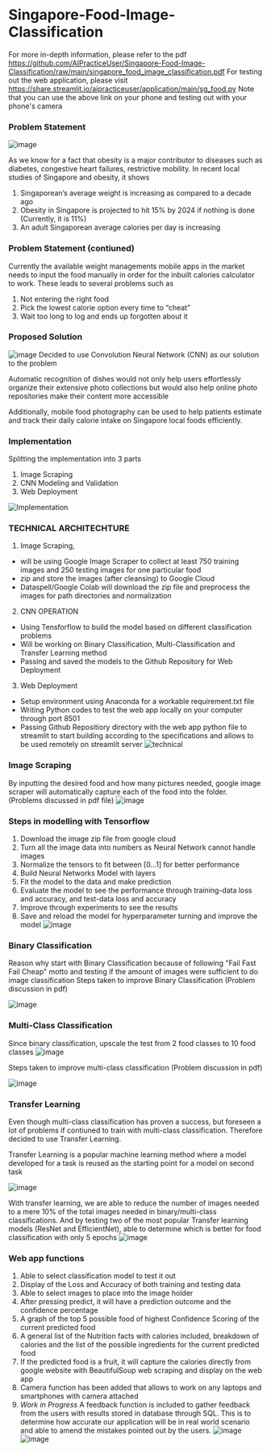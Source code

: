 # Singapore-Food-Image-Classification

For more in-depth information, please refer to the pdf https://github.com/AIPracticeUser/Singapore-Food-Image-Classification/raw/main/singapore_food_image_classification.pdf
For testing out the web application, please visit https://share.streamlit.io/aipracticeuser/application/main/sg_food.py
Note that you can use the above link on your phone and testing out with your phone's camera

### Problem Statement
![image](https://user-images.githubusercontent.com/100339175/156583940-72a20737-aafb-484e-8fb4-bf8e7078585a.png)

As we know for a fact that obesity is a major contributor to diseases such as diabetes, congestive heart failures, restrictive mobility. In recent local studies of Singapore and obesity, it shows
1. Singaporean’s average weight is increasing as compared to a decade ago
2. Obesity in Singapore is projected to hit 15% by 2024 if nothing is done (Currently, it is 11%)
3. An adult Singaporean average calories per day is increasing

### Problem Statement (contiuned)
Currently the available weight managements mobile apps in the market needs to input the food manually in order for the inbuilt calories calculator to work. These leads to several problems such as
1. Not entering the right food
2. Pick the lowest calorie option every time to “cheat”
3. Wait too long to log and ends up forgotten about it

### Proposed Solution
![image](https://user-images.githubusercontent.com/100339175/156584426-57139369-9cbe-41f1-a8d7-19295832efe8.png)
Decided to use Convolution Neural Network (CNN) as our solution to the problem 

Automatic recognition of dishes would not only help users effortlessly organize their extensive photo collections but would also help online photo repositories make their content more accessible

Additionally, mobile food photography can be used to help patients estimate and track their daily calorie intake on Singapore local foods efficiently.

### Implementation
Splitting the implementation into 3 parts
1. Image Scraping
2. CNN Modeling and Validation
3. Web Deployment

![Implementation](https://user-images.githubusercontent.com/100339175/156587769-3ec3a757-2325-40eb-b154-43a9db44e020.jpg)
### TECHNICAL ARCHITECHTURE
1. Image Scraping, 
- will be using Google Image Scraper to collect at least 750 training images and 250 testing images for one particular food
- zip and store the images (after cleansing) to Google Cloud
- Dataspell/Google Colab will download the zip file and preprocess the images for path directories and normalization

2. CNN OPERATION
- Using Tensforflow to build the model based on different classification problems
- Will be working on Binary Classification, Multi-Classification and Transfer Learning method
- Passing and saved the models to the Github Repository for Web Deployment

3. Web Deployment
- Setup environment using Anaconda for a workable requirement.txt file
- Writing Python codes to test the web app locally on your computer through port 8501
- Passing Github Repositiory directory with the web app python file to streamlit to start building according to the specifications and allows to be used remotely on streamlit server
![technical](https://user-images.githubusercontent.com/100339175/156588212-bd05a0ef-10ed-4be7-9583-06d9016d65f9.jpg)

### Image Scraping
By inputting the desired food and how many pictures needed, google image scraper will automatically capture each of the food into the folder. (Problems discussed in pdf file)
![image](https://user-images.githubusercontent.com/100339175/156588673-b93b7fb2-01c2-4a53-b84d-39757bbf3b67.png)

### Steps in modelling with Tensorflow
1. Download the image zip file from google cloud
2. Turn all the image data into numbers as Neural Network cannot handle images
3. Normalize the tensors to fit between [0...1] for better performance
4. Build Neural Networks Model with layers
5. Fit the model to the data and make prediction
6. Evaluate the model to see the performance through training-data loss and accuracy, and test-data loss and accuracy
7. Improve through experiments to see the results
8. Save and reload the model for hyperparameter turning and improve the model
![image](https://user-images.githubusercontent.com/100339175/156592177-cd06225a-4dc6-4152-828d-50ccb7c67293.png)

### Binary Classification
Reason why start with Binary Classification because of following "Fail Fast Fail Cheap" motto and testing if the amount of images were sufficient to do image classification
Steps taken to improve Binary Classification (Problem discussion in pdf)

![image](https://user-images.githubusercontent.com/100339175/156593880-d610789d-eba7-4b6c-86d1-a63e58ff79ee.png)

### Multi-Class Classification
Since binary classification, upscale the test from 2 food classes to 10 food classes
![image](https://user-images.githubusercontent.com/100339175/156594525-e40337ad-cd22-43ff-88b2-0ba5ae65d5cd.png)

Steps taken to improve multi-class classification (Problem discussion in pdf)

![image](https://user-images.githubusercontent.com/100339175/156595084-b54c1aa0-c1a4-441d-90b6-8b4c6a812ade.png)

### Transfer Learning
Even though multi-class classification has proven a success, but foreseen a lot of problems if contiuned to train with multi-class classification. Therefore decided to use Transfer Learning.

Transfer Learning is a popular machine learning method where a model developed for a task is reused as the starting point for a model on second task

![image](https://user-images.githubusercontent.com/100339175/156595479-851a08e1-ccb4-4dd9-947b-e9f6edd18cf0.png)

With transfer learning, we are able to reduce the number of images needed to a mere 10% of the total images needed in binary/multi-class classifications.
And by testing two of the most popular Transfer learning models (ResNet and EfficientNet), able to determine which is better for food classification with only 5 epochs
![image](https://user-images.githubusercontent.com/100339175/156596906-dd7b15dd-0abb-49d1-b14c-6ae36e6a329f.png)


### Web app functions
1. Able to select classification model to test it out
2. Display of the Loss and Accuracy of both training and testing data
3. Able to select images to place into the image holder
4. After pressing predict, it will have a prediction outcome and the confidence percentage
5. A graph of the top 5 possible food of highest Confidence Scoring of the current predicted food
6. A general list of the Nutrition facts with calories included, breakdown of calories and the list of the possible ingredients for the current predicted food
7. If the predicted food is a fruit, it will capture the calories directly from google website with BeautifulSoup web scraping and display on the web app
8. Camera function has been added that allows to work on any laptops and smartphones with camera attached
9. *Work in Progress* A feedback function is included to gather feedback from the users with results stored in database through SQL. This is to determine how accurate our application will be in real world scenario and able to amend the mistakes pointed out by the users.
![image](https://user-images.githubusercontent.com/100339175/156597202-75402bc7-2a1f-48e0-8472-acd0ace927f5.png)
![image](https://user-images.githubusercontent.com/100339175/156597443-27061254-74cc-4a15-9566-8f2e17561d47.png)

